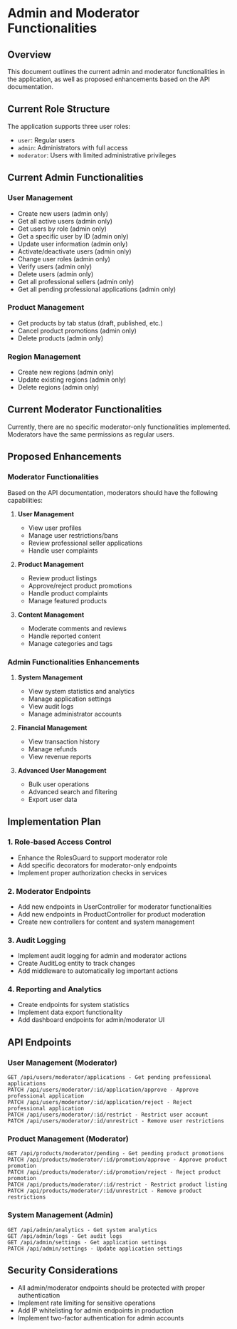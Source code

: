 # Admin and Moderator Functionalities

## Overview
This document outlines the current admin and moderator functionalities in the application, as well as proposed enhancements based on the API documentation.

## Current Role Structure
The application supports three user roles:
- `user`: Regular users
- `admin`: Administrators with full access
- `moderator`: Users with limited administrative privileges

## Current Admin Functionalities

### User Management
- Create new users (admin only)
- Get all active users (admin only)
- Get users by role (admin only)
- Get a specific user by ID (admin only)
- Update user information (admin only)
- Activate/deactivate users (admin only)
- Change user roles (admin only)
- Verify users (admin only)
- Delete users (admin only)
- Get all professional sellers (admin only)
- Get all pending professional applications (admin only)

### Product Management
- Get products by tab status (draft, published, etc.)
- Cancel product promotions (admin only)
- Delete products (admin only)

### Region Management
- Create new regions (admin only)
- Update existing regions (admin only)
- Delete regions (admin only)

## Current Moderator Functionalities
Currently, there are no specific moderator-only functionalities implemented. Moderators have the same permissions as regular users.

## Proposed Enhancements

### Moderator Functionalities
Based on the API documentation, moderators should have the following capabilities:

1. **User Management**
   - View user profiles
   - Manage user restrictions/bans
   - Review professional seller applications
   - Handle user complaints

2. **Product Management**
   - Review product listings
   - Approve/reject product promotions
   - Handle product complaints
   - Manage featured products

3. **Content Management**
   - Moderate comments and reviews
   - Handle reported content
   - Manage categories and tags

### Admin Functionalities Enhancements
1. **System Management**
   - View system statistics and analytics
   - Manage application settings
   - View audit logs
   - Manage administrator accounts

2. **Financial Management**
   - View transaction history
   - Manage refunds
   - View revenue reports

3. **Advanced User Management**
   - Bulk user operations
   - Advanced search and filtering
   - Export user data

## Implementation Plan

### 1. Role-based Access Control
- Enhance the RolesGuard to support moderator role
- Add specific decorators for moderator-only endpoints
- Implement proper authorization checks in services

### 2. Moderator Endpoints
- Add new endpoints in UserController for moderator functionalities
- Add new endpoints in ProductController for product moderation
- Create new controllers for content and system management

### 3. Audit Logging
- Implement audit logging for admin and moderator actions
- Create AuditLog entity to track changes
- Add middleware to automatically log important actions

### 4. Reporting and Analytics
- Create endpoints for system statistics
- Implement data export functionality
- Add dashboard endpoints for admin/moderator UI

## API Endpoints

### User Management (Moderator)
```
GET /api/users/moderator/applications - Get pending professional applications
PATCH /api/users/moderator/:id/application/approve - Approve professional application
PATCH /api/users/moderator/:id/application/reject - Reject professional application
PATCH /api/users/moderator/:id/restrict - Restrict user account
PATCH /api/users/moderator/:id/unrestrict - Remove user restrictions
```

### Product Management (Moderator)
```
GET /api/products/moderator/pending - Get pending product promotions
PATCH /api/products/moderator/:id/promotion/approve - Approve product promotion
PATCH /api/products/moderator/:id/promotion/reject - Reject product promotion
PATCH /api/products/moderator/:id/restrict - Restrict product listing
PATCH /api/products/moderator/:id/unrestrict - Remove product restrictions
```

### System Management (Admin)
```
GET /api/admin/analytics - Get system analytics
GET /api/admin/logs - Get audit logs
GET /api/admin/settings - Get application settings
PATCH /api/admin/settings - Update application settings
```

## Security Considerations
- All admin/moderator endpoints should be protected with proper authentication
- Implement rate limiting for sensitive operations
- Add IP whitelisting for admin endpoints in production
- Implement two-factor authentication for admin accounts
